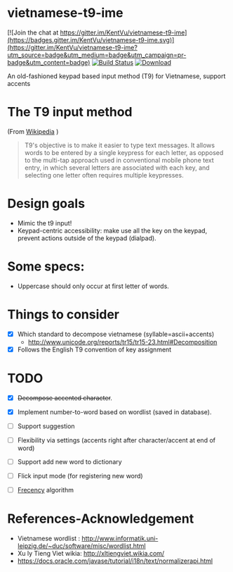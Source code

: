 vietnamese-t9-ime
=================

[![Join the chat at https://gitter.im/KentVu/vietnamese-t9-ime](https://badges.gitter.im/KentVu/vietnamese-t9-ime.svg)](https://gitter.im/KentVu/vietnamese-t9-ime?utm_source=badge&utm_medium=badge&utm_campaign=pr-badge&utm_content=badge)
[![Build Status](https://travis-ci.org/KentVu/vietnamese-t9-ime.svg?branch=master)](https://travis-ci.org/KentVu/vietnamese-t9-ime)
[ ![Download](https://api.bintray.com/packages/kentvu/t9vietnamese/t9-vietnamese-ime/images/download.svg) ](https://bintray.com/kentvu/t9vietnamese/t9-vietnamese-ime/_latestVersion)

An old-fashioned keypad based input method (T9) for Vietnamese, support accents

The T9 input method
===================
(From [Wikipedia](https://en.wikipedia.org/wiki/T9_(predictive_text)#Design) )

> T9's objective is to make it easier to type text messages. It allows words
> to be entered by a single keypress for each letter, as opposed to the
> multi-tap approach used in conventional mobile phone text entry, in which
> several letters are associated with each key, and selecting one letter often
> requires multiple keypresses.

Design goals
============
* Mimic the t9 input!
* Keypad-centric accessibility: make use all the key on the keypad, prevent actions outside of the keypad (dialpad).

Some specs:
===========
* Uppercase should only occur at first letter of words.

Things to consider
==================
* [x] Which standard to decompose vietnamese (syllable=ascii+accents)
  * http://www.unicode.org/reports/tr15/tr15-23.html#Decomposition
* [x] Follows the English T9 convention of key assignment

TODO
====
* [x] ~~Decompose accented character~~.
* [x] Implement number-to-word based on wordlist (saved in database).
* [ ] Support suggestion
* [ ] Flexibility via settings (accents right after character/accent at end of word)
* [ ] Support add new word to dictionary
* [ ] Flick input mode (for registering new word)
* [ ] [Frecency](https://developer.mozilla.org/en-US/docs/Mozilla/Tech/Places/Frecency_algorithm) algorithm


References-Acknowledgement
==========
* Vietnamese wordlist : http://www.informatik.uni-leipzig.de/~duc/software/misc/wordlist.html
* Xu ly Tieng Viet wikia: http://xltiengviet.wikia.com/
* https://docs.oracle.com/javase/tutorial/i18n/text/normalizerapi.html
